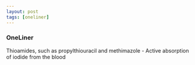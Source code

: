 ```yaml
---
layout: post
tags: [oneliner]
---
```



### OneLiner

Thioamides, such as propylthiouracil and methimazole - Active absorption of iodide from the blood
